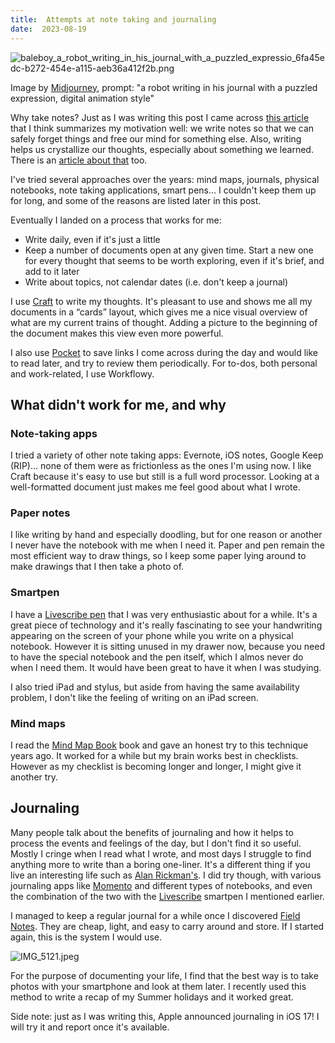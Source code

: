 ```yaml
---
title:  Attempts at note taking and journaling
date:  2023-08-19
---
```


![baleboy_a_robot_writing_in_his_journal_with_a_puzzled_expressio_6fa45edc-b272-454e-a115-aeb36a412f2b.png](https://res.craft.do/user/full/58e85b69-1aa6-c3c8-74ac-daf2b8beae9a/doc/a20ef473-81a3-4fef-9a63-c2599c00f1a9/A169CE71-D982-4E4E-9A8B-ACE75A0A7405_2/1VXa9MCgGERAO1j4jAcQSbCYDyVsky0bdfGWfxotnEYz/baleboy_a_robot_writing_in_his_journal_with_a_puzzled_expressio_6fa45edc-b272-454e-a115-aeb36a412f2b.png)

Image by [Midjourney](https://www.midjourney.com), prompt: "a robot writing in his journal with a puzzled expression, digital animation style"

Why take notes? Just as I was writing this post I came across [this article](https://www.reproof.app/blog/notes-apps-help-us-forget) that I think summarizes my motivation well: we write notes so that we can safely forget things and free our mind for something else. Also, writing helps us crystallize our thoughts, especially about something we learned. There is an [article about that](https://addyosmani.com/blog/write-learn/?utm_source=pocket_saves) too.

I've tried several approaches over the years: mind maps, journals, physical notebooks, note taking applications, smart pens… I couldn't keep them up for long, and some of the reasons are listed later in this post.

Eventually I landed on a process that works for me:

- Write daily, even if it's just a little
- Keep a number of documents open at any given time. Start a new one for every thought that seems to be worth exploring, even if it's brief, and add to it later
- Write about topics, not calendar dates (i.e. don't keep a journal)

I use [Craft](https://www.craft.do) to write my thoughts. It's pleasant to use and shows me all my documents in a “cards” layout, which gives me a nice visual overview of what are my current trains of thought. Adding a picture to the beginning of the document makes this view even more powerful.

I also use [Pocket](https://getpocket.com/saves) to save links I come across during the day and would like to read later, and try to review them periodically. For to-dos, both personal and work-related, I use Workflowy.

## What didn't work for me, and why

### Note-taking apps

I tried a variety of other note taking apps: Evernote, iOS notes, Google Keep (RIP)… none of them were as frictionless as the ones I'm using now. I like Craft because it's easy to use but still is a full word processor. Looking at a well-formatted document just makes me feel good about what I wrote.

### Paper notes

I like writing by hand and especially doodling, but for one reason or another I never have the notebook with me when I need it. Paper and pen remain the most efficient way to draw things, so I keep some paper lying around to make drawings that I then take a photo of.

### Smartpen

I have a [Livescribe pen](https://us.livescribe.com/) that I was very enthusiastic about for a while. It's a great piece of technology and it's really fascinating to see your handwriting appearing on the screen of your phone while you write on a physical notebook. However it is sitting unused in my drawer now, because you need to have the special notebook and the pen itself, which I almos never do when I need them. It would have been great to have it when I was studying.

I also tried iPad and stylus, but aside from having the same availability problem, I don't like the feeling of writing on an iPad screen.

### Mind maps

I read the [Mind Map Book](https://www.google.com/url?sa=t&rct=j&q=&esrc=s&source=web&cd=&cad=rja&uact=8&ved=2ahUKEwi7rqOZp6v_AhWXUXcKHQr1Az0QFnoECBMQAQ&url=https%3A%2F%2Fwww.amazon.com%2FMind-Map-Book-Thinking-Potential%2Fdp%2F0452273226&usg=AOvVaw07B7bmNrx6l24ajpnhvrwG) book and gave an honest try to this technique years ago.  It worked for a while but my brain works best in checklists. However as my checklist is becoming longer and longer, I might give it another try.

## Journaling

Many people talk about the benefits of journaling and how it helps to process the events and feelings of the day, but I don't find it so useful. Mostly I cringe when I read what I wrote, and most days I struggle to find anything more to write than a boring one-liner. It's a different thing if you live an interesting life such as [Alan Rickman's](https://www.theguardian.com/film/2022/sep/24/alan-rickmans-secret-showbiz-diaries-harry-potter). I did try though, with various journaling apps like [Momento](https://momentoapp.com) and different types of notebooks, and even the combination of the two with the [Livescribe](https://us.livescribe.com) smartpen I mentioned earlier.

I managed to keep a regular journal for a while once I discovered [Field Notes](https://fieldnotesbrand.com). They are cheap, light, and easy to carry around and store. If I started again, this is the system I would use.

![IMG_5121.jpeg](https://res.craft.do/user/full/58e85b69-1aa6-c3c8-74ac-daf2b8beae9a/doc/a20ef473-81a3-4fef-9a63-c2599c00f1a9/92F18396-3052-482E-88CD-89196BA2E778_2/HWz6rYDmZyyeyz7GLOR5m28b8FGuOmtK2d696FfrmkQz/IMG_5121.jpeg)

For the purpose of documenting your life, I find that the best way is to take photos with your smartphone and look at them later. I recently used this method to write a recap of my Summer holidays and it worked great.

Side note: just as I was writing this, Apple announced journaling in iOS 17! I will try it and report once it's available.

